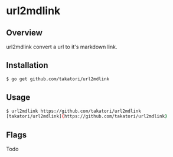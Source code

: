 # url2mdlink

## Overview

url2mdlink convert a url to it's markdown link.


## Installation

``` bash
$ go get github.com/takatori/url2mdlink
```

## Usage

``` bash
$ url2mdlink https://github.com/takatori/url2mdlink
[takatori/url2mdlink](https://github.com/takatori/url2mdlink)
```

## Flags

Todo

